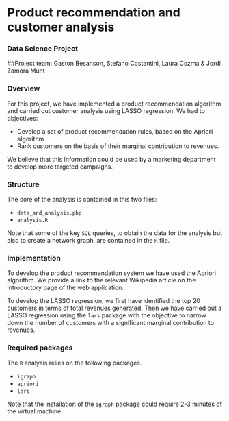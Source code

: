 # Product recommendation and customer analysis
### Data Science Project

##Project team: Gaston Besanson, Stefano Costantini, Laura Cozma & Jordi Zamora Munt

### Overview

For this project, we have implemented a product recommendation algorithm and carried out customer analysis using LASSO regression. We had to objectives:

- Develop a set of product recommendation rules, based on the Apriori algorithm
- Rank customers on the basis of their marginal contribution to revenues.

We believe that this information could be used by a marketing department to develop more targeted campaigns.

### Structure

The core of the analysis is contained in this two files:

- `data_and_analysis.php`
- `analysis.R`

Note that some of the key `SQL` queries, to obtain the data for the analysis but also to create a network graph, are contained in the `R` file.

### Implementation

To develop the product recommendation system we have used the Apriori algorithm. We provide a link to the relevant Wikipedia article on the introductory page of the web application.

To develop the LASSO regression, we first have identified the top 20 customers in terms of total revenues generated. Then we have carried out a LASSO regression using the `lars` package with the objective to narrow down the number of customers with a significant marginal contribution to revenues. 

### Required packages

The `R` analysis relies on the following packages. 

- `igraph`
- `apriori`
- `lars`

Note that the installation of the `igraph` package could require 2-3 minutes of the virtual machine.



